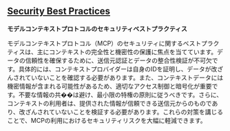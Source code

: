 ## [Security Best Practices](https://modelcontextprotocol.io/specification/2025-06-18/basic/security_best_practices)

**モデルコンテキストプロトコルのセキュリティベストプラクティス**

モデルコンテキストプロトコル（MCP）のセキュリティに関するベストプラクティスは、主にコンテキストの完全性と機密性の保護に焦点を当てています。データの信頼性を確保するために、送信元認証とデータの整合性検証が不可欠です。具体的には、コンテキストプロバイダーは自身のIDを証明し、データが改ざんされていないことを確認する必要があります。また、コンテキストデータには機密情報が含まれる可能性があるため、適切なアクセス制御と暗号化が重要です。不要な情報の共��は避け、最小限の特権の原則に従うべきです。さらに、コンテキストの利用者は、提供された情報が信頼できる送信元からのものであり、改ざんされていないことを検証する必要があります。これらの対策を講じることで、MCPの利用におけるセキュリティリスクを大幅に軽減できます。
